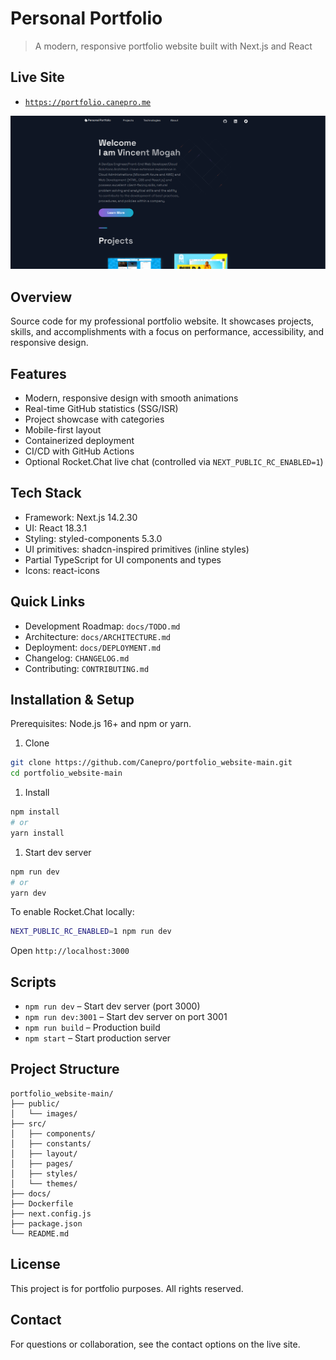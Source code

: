 # Personal Portfolio

> A modern, responsive portfolio website built with Next.js and React

## Live Site

- [`https://portfolio.canepro.me`](https://portfolio.canepro.me)

![Portfolio Website](https://github.com/Canepro/portfolio_website-main/blob/main/public/images/6.png?raw=true)

## Overview

Source code for my professional portfolio website. It showcases projects, skills, and accomplishments with a focus on performance, accessibility, and responsive design.

## Features

- Modern, responsive design with smooth animations
- Real-time GitHub statistics (SSG/ISR)
- Project showcase with categories
- Mobile-first layout
- Containerized deployment
- CI/CD with GitHub Actions
- Optional Rocket.Chat live chat (controlled via `NEXT_PUBLIC_RC_ENABLED=1`)

## Tech Stack

- Framework: Next.js 14.2.30
- UI: React 18.3.1
- Styling: styled-components 5.3.0
- UI primitives: shadcn-inspired primitives (inline styles)
- Partial TypeScript for UI components and types
- Icons: react-icons

## Quick Links

- Development Roadmap: `docs/TODO.md`
- Architecture: `docs/ARCHITECTURE.md`
- Deployment: `docs/DEPLOYMENT.md`
- Changelog: `CHANGELOG.md`
- Contributing: `CONTRIBUTING.md`

## Installation & Setup

Prerequisites: Node.js 16+ and npm or yarn.

1. Clone

```bash
git clone https://github.com/Canepro/portfolio_website-main.git
cd portfolio_website-main
```

1. Install

```bash
npm install
# or
yarn install
```

1. Start dev server

```bash
npm run dev
# or
yarn dev
```

To enable Rocket.Chat locally:

```bash
NEXT_PUBLIC_RC_ENABLED=1 npm run dev
```

Open `http://localhost:3000`

## Scripts

- `npm run dev` – Start dev server (port 3000)
- `npm run dev:3001` – Start dev server on port 3001
- `npm run build` – Production build
- `npm start` – Start production server

## Project Structure

```text
portfolio_website-main/
├── public/
│   └── images/
├── src/
│   ├── components/
│   ├── constants/
│   ├── layout/
│   ├── pages/
│   ├── styles/
│   └── themes/
├── docs/
├── Dockerfile
├── next.config.js
├── package.json
└── README.md
```

## License

This project is for portfolio purposes. All rights reserved.

## Contact

For questions or collaboration, see the contact options on the live site.
